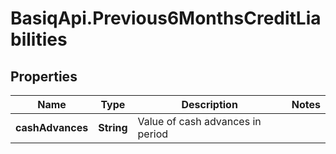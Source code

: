 # BasiqApi.Previous6MonthsCreditLiabilities

## Properties
Name | Type | Description | Notes
------------ | ------------- | ------------- | -------------
**cashAdvances** | **String** | Value of cash advances in period | 


